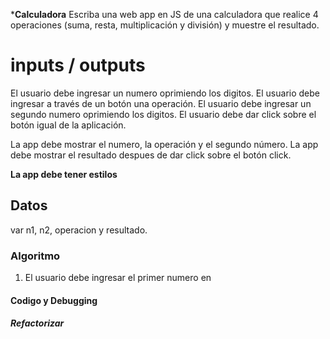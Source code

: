 ***Calculadora**
Escriba una web app en JS de una calculadora que realice 4 operaciones (suma, resta, multiplicación y división) y muestre el resultado.

# inputs / outputs

El usuario debe ingresar un numero oprimiendo los digitos.
El usuario debe ingresar a través de un botón una operación.
El usuario debe ingresar un segundo numero oprimiendo los digitos.
El usuario debe dar click sobre el botón igual de la aplicación.

La app debe mostrar el numero, la operación y el segundo número.
La app debe mostrar el resultado despues de dar click sobre el botón click.

**La app debe tener estilos**

## Datos

var n1, n2, operacion y resultado.

### Algoritmo

1. El usuario debe ingresar el primer numero en 

#### Codigo y Debugging

##### Refactorizar